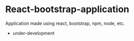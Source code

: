 # React-bootstrap-application
Application made using react, bootstrap, npm, node, etc.

- under-development
